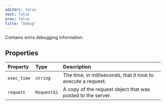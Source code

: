 ```yaml
---
editUrl: false
next: false
prev: false
title: "Debug"
---
```


Contains extra debugging information.

## Properties

| Property | Type | Description |
| :------ | :------ | :------ |
| `exec_time` | `string` | The time, in milliseconds, that it took to execute a request. |
| `request` | `Request$1` | A copy of the request object that was posted to the server. |
